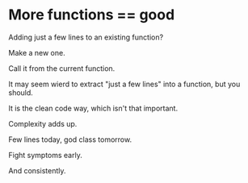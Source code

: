 # More functions == good

Adding just a few lines to an existing function?

Make a new one.

Call it from the current function.

It may seem wierd to extract "just a few lines" into a function, but you should.

It is the clean code way, which isn't that important.

Complexity adds up.&#x20;

Few lines today, god class tomorrow.

Fight symptoms early.&#x20;

And consistently.
